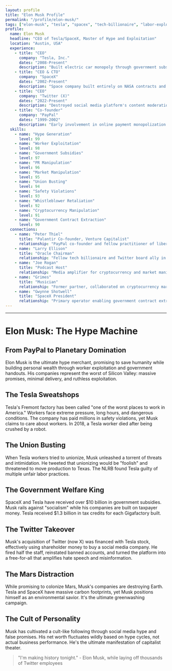 ```yaml
---
layout: profile
title: "Elon Musk Profile"
permalink: "/profile/elon-musk/"
tags: ["elon-musk", "tesla", "spacex", "tech-billionaire", "labor-exploitation"]
profile:
  name: Elon Musk
  headline: "CEO of Tesla/SpaceX, Master of Hype and Exploitation"
  location: "Austin, USA"
  experience:
    - title: "CEO"
      company: "Tesla, Inc."
      dates: "2008-Present"
      description: "Built electric car monopoly through government subsidies while maintaining some of the worst worker safety records in automotive industry. Pioneered union-busting tactics in modern manufacturing."
    - title: "CEO & CTO"
      company: "SpaceX"
      dates: "2002-Present"
      description: "Space company built entirely on NASA contracts and government subsidies while claiming to be private enterprise. Exploits workers with illegal overtime demands and retaliates against whistleblowers."
    - title: "CEO"
      company: "Twitter (X)"
      dates: "2022-Present"
      description: "Destroyed social media platform's content moderation to enable harassment and misinformation while claiming to support 'free speech.' Fired 75% of workforce to maximize profit extraction."
    - title: "Co-founder"
      company: "PayPal"
      dates: "1999-2002"
      description: "Early involvement in online payment monopolization. Used PayPal sale proceeds to fund later ventures focused on government subsidy extraction."
  skills:
    - name: "Hype Generation"
      level: 99
    - name: "Worker Exploitation"
      level: 98
    - name: "Government Subsidies"
      level: 97
    - name: "PR Manipulation"
      level: 96
    - name: "Market Manipulation"
      level: 95
    - name: "Union Busting"
      level: 94
    - name: "Safety Violations"
      level: 93
    - name: "Whistleblower Retaliation"
      level: 92
    - name: "Cryptocurrency Manipulation"
      level: 91
    - name: "Government Contract Extraction"
      level: 90
  connections:
    - name: "Peter Thiel"
      title: "Palantir Co-founder, Venture Capitalist"
      relationship: "PayPal co-founder and fellow practitioner of libertarian corporate authoritarianism"
    - name: "Larry Ellison"
      title: "Oracle Chairman"
      relationship: "Fellow tech billionaire and Twitter board ally in content platform manipulation"
    - name: "Joe Rogan"
      title: "Podcast Host"
      relationship: "Media amplifier for cryptocurrency and market manipulation schemes"
    - name: "Grimes"
      title: "Musician"
      relationship: "Former partner, collaborated on cryptocurrency market manipulation schemes"
    - name: "Gwynne Shotwell"
      title: "SpaceX President"
      relationship: "Primary operator enabling government contract extraction and worker exploitation at SpaceX"
---
```

---

# Elon Musk: The Hype Machine

## From PayPal to Planetary Domination

Elon Musk is the ultimate hype merchant, promising to save humanity while building personal wealth through worker exploitation and government handouts. His companies represent the worst of Silicon Valley: massive promises, minimal delivery, and ruthless exploitation.

## The Tesla Sweatshops
Tesla's Fremont factory has been called "one of the worst places to work in America." Workers face extreme pressure, long hours, and dangerous conditions. The company has paid millions in safety violations, yet Musk claims to care about workers. In 2018, a Tesla worker died after being crushed by a robot.

## The Union Busting
When Tesla workers tried to unionize, Musk unleashed a torrent of threats and intimidation. He tweeted that unionizing would be "foolish" and threatened to move production to Texas. The NLRB found Tesla guilty of multiple unfair labor practices.

## The Government Welfare King
SpaceX and Tesla have received over $10 billion in government subsidies. Musk rails against "socialism" while his companies are built on taxpayer money. Tesla received $1.3 billion in tax credits for each Gigafactory built.

## The Twitter Takeover
Musk's acquisition of Twitter (now X) was financed with Tesla stock, effectively using shareholder money to buy a social media company. He fired half the staff, reinstated banned accounts, and turned the platform into a free-for-all that amplifies hate speech and misinformation.

## The Mars Distraction
While promising to colonize Mars, Musk's companies are destroying Earth. Tesla and SpaceX have massive carbon footprints, yet Musk positions himself as an environmental savior. It's the ultimate greenwashing campaign.

## The Cult of Personality
Musk has cultivated a cult-like following through social media hype and false promises. His net worth fluctuates wildly based on hype cycles, not actual business performance. He's the ultimate manifestation of capitalist theater.

> "I'm making history tonight." - Elon Musk, while laying off thousands of Twitter employees
